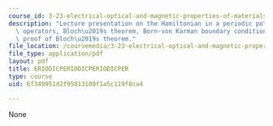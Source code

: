 ```yaml
---
course_id: 3-23-electrical-optical-and-magnetic-properties-of-materials-fall-2007
description: "Lecture presentation on the Hamiltonian in a periodic potential, translation\
  \ operators, Bloch\u2019s theorem, Born-von Karman boundary conditions, and explicit\
  \ proof of Bloch\u2019s theorem."
file_location: /coursemedia/3-23-electrical-optical-and-magnetic-properties-of-materials-fall-2007/6f349951d2f95813100f1a5c119f8ca4_clean8.pdf
file_type: application/pdf
layout: pdf
title: ERIODICPERIODICPERIODICPER
type: course
uid: 6f349951d2f95813100f1a5c119f8ca4

---
```

None